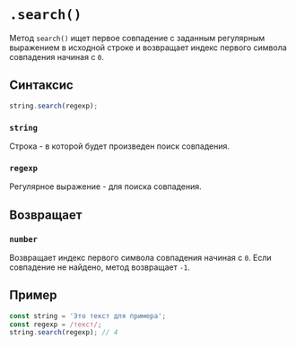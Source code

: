 # `.search()`

Метод `search()` ищет первое совпадение с заданным регулярным выражением в исходной строке и возвращает индекс первого символа совпадения начиная с `0`.

## Синтаксис

```js
string.search(regexp);
```

### `string`

Строка - в которой будет произведен поиск совпадения.

### `regexp`

Регулярное выражение - для поиска совпадения.

## Возвращает

### `number`

Возвращает индекс первого символа совпадения начиная с `0`. Если совпадение не найдено, метод возвращает `-1`.

## Пример

```js
const string = 'Это текст для примера';
const regexp = /текст/;
string.search(regexp); // 4
```
